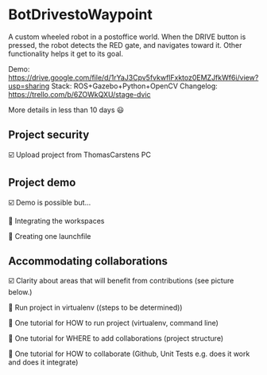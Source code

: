 # BotDrivestoWaypoint

A custom wheeled robot in a postoffice world. When the DRIVE button is pressed, the robot detects the RED gate, and navigates toward it. Other functionality helps it get to its goal.

Demo: https://drive.google.com/file/d/1rYaJ3Cpv5fvkwflFxktoz0EMZJfkWf6i/view?usp=sharing
Stack: ROS+Gazebo+Python+OpenCV
Changelog: https://trello.com/b/6ZOWkQXU/stage-dvic

More details in less than 10 days :smiley:

## Project security
:ballot_box_with_check: Upload project from ThomasCarstens PC

## Project demo
:ballot_box_with_check: Demo is possible but...

:black_square_button: Integrating the workspaces

:black_square_button: Creating one launchfile

## Accommodating collaborations
:ballot_box_with_check: Clarity about areas that will benefit from contributions (see picture below.)

:black_square_button: Run project in virtualenv ((steps to be determined))

:black_square_button: One tutorial for HOW to run project (virtualenv, command line)

:black_square_button: One tutorial for WHERE to add collaborations (project structure)

:black_square_button: One tutorial for HOW to collaborate (Github, Unit Tests e.g. does it work and does it integrate)


